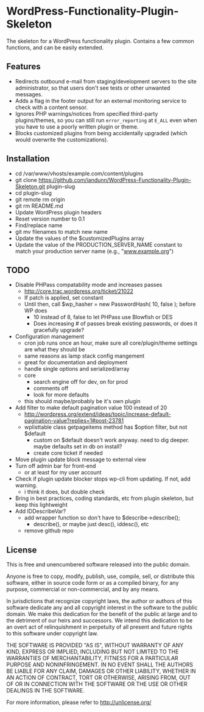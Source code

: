 # WordPress-Functionality-Plugin-Skeleton

The skeleton for a WordPress functionality plugin. Contains a few common functions, and can be easily extended. 


## Features

* Redirects outbound e-mail from staging/development servers to the site administrator, so that users don't see tests or other unwanted messages.
* Adds a flag in the footer output for an external monitoring service to check with a content sensor.
* Ignores PHP warnings/notices from specified third-party plugins/themes, so you can still run `error_reporting` at `E_ALL` even when you have to use a poorly written plugin or theme.
* Blocks customized plugins from being accidentally upgraded (which would overwrite the customizations).

## Installation

* cd /var/www/vhosts/example.com/content/plugins
* git clone https://github.com/iandunn/WordPress-Functionality-Plugin-Skeleton.git plugin-slug
* cd plugin-slug
* git remote rm origin
* git rm README.md
* Update WordPress plugin headers
* Reset version number to 0.1
* Find/replace name
* git mv filenames to match new name
* Update the values of the $customizedPlugins array
* Update the value of the PRODUCTION_SERVER_NAME constant to match your production server name (e.g., "www.example.org")


## TODO

* Disable PHPass compatability mode and increases passes
	* http://core.trac.wordpress.org/ticket/21022 
	* If patch is applied, set constant
	* Until then, call $wp_hasher = new PasswordHash( 10, false ); before WP does
		* 10 instead of 8, false to let PHPass use Blowfish or DES
		* Does increasing # of passes break existing passwords, or does it gracefully upgrade?
* Configuration management
	* cron job runs once an hour, make sure all core/plugin/theme settings are what they should be
	* same reasons as lamp stack config mangement 
	* great for documentation and deployment
	* handle single options and serialized/array
	* core
		* search engine off for dev, on for prod
		* comments off
		* look for more defaults
	* this should maybe/probably be it's own plugin
* Add filter to make default pagination value 100 instead of 20
	* http://wordpress.org/extend/ideas/topic/increase-default-pagination-value?replies=1#post-23781
	* wplisttable class getpageitems method has $option filter, but not $default
		* custom on $default doesn't work anyway. need to dig deeper. maybe defaults set in db on install?
		* create core ticket if needed
* Move plugin update block message to external view
* Turn off admin bar for front-end
	* or at least for my user account
* Check if plugin update blocker stops wp-cli from updating. If not, add warning.
	* i think it does, but double check
* Bring in best practices, coding standards, etc from plugin skeleton, but keep this lightweight
* Add IDDescribeVar?
	* add wrapper function so don't have to $describe->describe();
		* describe(), or maybe just desc(), iddesc(), etc
	* remove github repo


## License

This is free and unencumbered software released into the public domain.

Anyone is free to copy, modify, publish, use, compile, sell, or
distribute this software, either in source code form or as a compiled
binary, for any purpose, commercial or non-commercial, and by any
means.

In jurisdictions that recognize copyright laws, the author or authors
of this software dedicate any and all copyright interest in the
software to the public domain. We make this dedication for the benefit
of the public at large and to the detriment of our heirs and
successors. We intend this dedication to be an overt act of
relinquishment in perpetuity of all present and future rights to this
software under copyright law.

THE SOFTWARE IS PROVIDED "AS IS", WITHOUT WARRANTY OF ANY KIND,
EXPRESS OR IMPLIED, INCLUDING BUT NOT LIMITED TO THE WARRANTIES OF
MERCHANTABILITY, FITNESS FOR A PARTICULAR PURPOSE AND NONINFRINGEMENT.
IN NO EVENT SHALL THE AUTHORS BE LIABLE FOR ANY CLAIM, DAMAGES OR
OTHER LIABILITY, WHETHER IN AN ACTION OF CONTRACT, TORT OR OTHERWISE,
ARISING FROM, OUT OF OR IN CONNECTION WITH THE SOFTWARE OR THE USE OR
OTHER DEALINGS IN THE SOFTWARE.

For more information, please refer to <http://unlicense.org/>